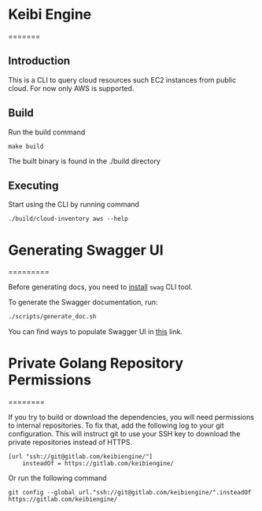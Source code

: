 # Keibi Engine
=======

Introduction
---

This is a CLI to query cloud resources such EC2 instances from public cloud. For now only AWS is supported.

Build
---

Run the build command

    make build

The built binary is found in the ./build directory

Executing
--

Start using the CLI by running command

    ./build/cloud-inventory aws --help

# Generating Swagger UI
=========

Before generating docs, you need to [install]((https://github.com/swaggo/echo-swagger#start-using-it)) `swag` CLI tool.

To generate the Swagger documentation, run:

```sh
./scripts/generate_doc.sh
```

You can find ways to populate Swagger UI in [this](https://github.com/swaggo/swag#general-api-info) link.

# Private Golang Repository Permissions
========

If you try to build or download the dependencies, you will need permissions to internal repositories. To fix that, add the following log to your git configuration. This will instruct git to use your SSH key to download the private repositories instead of HTTPS.


```
[url "ssh://git@gitlab.com/keibiengine/"]
	insteadOf = https://gitlab.com/keibiengine/
```

Or run the following command

```
git config --global url."ssh://git@gitlab.com/keibiengine/".insteadOf https://gitlab.com/keibiengine/
```
